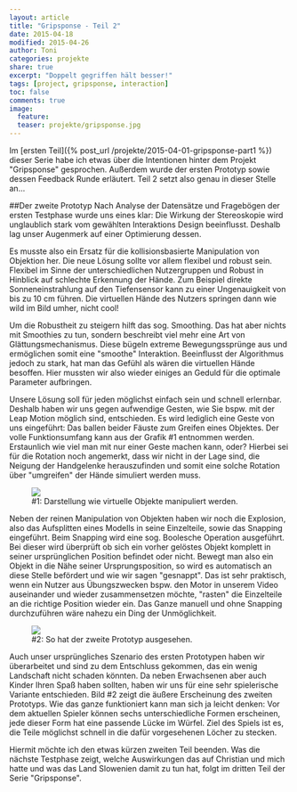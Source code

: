 ```yaml
---
layout: article
title: "Gripsponse - Teil 2"
date: 2015-04-18
modified: 2015-04-26
author: Toni
categories: projekte
share: true
excerpt: "Doppelt gegriffen hält besser!"
tags: [project, gripsponse, interaction]
toc: false
comments: true
image:
  feature:
  teaser: projekte/gripsponse.jpg
---
```


Im [ersten Teil]({% post_url /projekte/2015-04-01-gripsponse-part1 %}) dieser Serie habe ich etwas über die Intentionen hinter dem Projekt "Gripsponse" gesprochen. Außerdem wurde der ersten Prototyp sowie dessen Feedback Runde erläutert. Teil 2 setzt also genau in dieser Stelle an...

##Der zweite Prototyp
Nach Analyse der Datensätze und Fragebögen der ersten Testphase wurde uns eines klar: Die Wirkung der Stereoskopie wird unglaublich stark vom gewählten Interaktions Design beeinflusst. Deshalb lag unser Augenmerk auf einer Optimierung dessen. 

Es musste also ein Ersatz für die kollisionsbasierte Manipulation von Objektion her. Die neue Lösung sollte vor allem flexibel und robust sein. Flexibel im Sinne der unterschiedlichen Nutzergruppen und Robust in Hinblick auf schlechte Erkennung der Hände. Zum Beispiel direkte Sonneneinstrahlung auf den Tiefensensor kann zu einer Ungenauigkeit von bis zu 10 cm führen. Die virtuellen Hände des Nutzers springen dann wie wild im Bild umher, nicht cool! 

Um die Robustheit zu steigern hilft das sog. Smoothing. Das hat aber nichts mit Smoothies zu tun, sondern beschreibt viel mehr eine Art von Glättungsmechanismus. Diese bügeln extreme Bewegungssprünge aus und ermöglichen somit eine "smoothe" Interaktion. Beeinflusst der Algorithmus jedoch zu stark, hat man das Gefühl als wären die virtuellen Hände besoffen. Hier mussten wir also wieder einiges an Geduld für die optimale Parameter aufbringen. 

Unsere Lösung soll für jeden möglichst einfach sein und schnell erlernbar. Deshalb haben wir uns gegen aufwendige Gesten, wie Sie bspw. mit der Leap Motion möglich sind, entschieden. Es wird lediglich eine Geste von uns eingeführt: Das ballen beider Fäuste zum Greifen eines Objektes. Der volle Funktionsumfang kann aus der Grafik #1 entnommen werden. Erstaunlich wie viel man mit nur einer Geste machen kann, oder? Hierbei sei für die Rotation noch angemerkt, dass wir nicht in der Lage sind, die Neigung der Handgelenke herauszufinden und somit eine solche Rotation über "umgreifen" der Hände simuliert werden muss.

<figure>
	<a href="{{ site.url }}/images/projekte/Gripsponse_2/manipulation.png">
		<img src="{{ site.url }}/images/projekte/Gripsponse_2/manipulation.png" />
	</a>
	<figcaption>
		#1: Darstellung wie virtuelle Objekte manipuliert werden.
	</figcaption>
</figure>

Neben der reinen Manipulation von Objekten haben wir noch die Explosion, also das Aufsplitten eines Modells in seine Einzelteile, sowie das Snapping eingeführt. Beim Snapping wird eine sog. Boolesche Operation ausgeführt. Bei dieser wird überprüft ob sich ein vorher gelöstes Objekt komplett in seiner ursprünglichen Position befindet oder nicht. Bewegt man also ein Objekt in die Nähe seiner Ursprungsposition, so wird es automatisch an diese Stelle befördert und wie wir sagen "gesnappt". Das ist sehr praktisch, wenn ein Nutzer aus Übungszwecken bspw. den Motor in unserem Video auseinander und wieder zusammensetzen möchte, "rasten" die Einzelteile an die richtige Position wieder ein. Das Ganze manuell und ohne Snapping durchzuführen wäre nahezu ein Ding der Unmöglichkeit. 

<figure>
	<a href="{{ site.url }}/images/projekte/Gripsponse_2/vr-environment.jpg">
		<img src="{{ site.url }}/images/projekte/Gripsponse_2/vr-environment.jpg" />
	</a>
	<figcaption>
		#2: So hat der zweite Prototyp ausgesehen.
	</figcaption>
</figure>

Auch unser ursprüngliches Szenario des ersten Prototypen haben wir überarbeitet und sind zu dem Entschluss gekommen, das ein wenig Landschaft nicht schaden könnten. Da neben Erwachsenen aber auch Kinder Ihren Spaß haben sollten, haben wir uns für eine sehr spielerische Variante entschieden. Bild #2 zeigt die äußere Erscheinung des zweiten Prototyps. Wie das ganze funktioniert kann man sich ja leicht denken: Vor dem aktuellen Spieler können sechs unterschiedliche Formen erscheinen, jede dieser Form hat eine passende Lücke im Würfel. Ziel des Spiels ist es, die Teile möglichst schnell in die dafür vorgesehenen Löcher zu stecken. 

Hiermit möchte ich den etwas kürzen zweiten Teil beenden. Was die nächste Testphase zeigt, welche Auswirkungen das auf Christian und mich hatte und was das Land Slowenien damit zu tun hat, folgt im dritten Teil der Serie "Gripsponse". 

